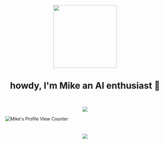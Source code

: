 <p align="center">
  <a href="https://github.com/molexai"><img width=200 src="https://github.com/user-attachments/assets/4542ca2a-302e-427c-b345-bfb796e2f902"></a>
</p>

<h1 align="center">
  howdy, I'm Mike an AI enthusiast 👋
</h1> 
<br/>

<p align="center">
  <img src="https://github-readme-streak-stats.herokuapp.com/?user=drkostas&theme=gotham"/>
</p>

<img src="https://komarev.com/ghpvc/?username=michaelthechef" alt="Mike's Profile View Counter">
<h1></h1>

<p align="center">
  <img src="https://skillicons.dev/icons?i=java,ts,py,rust,c,docker,git,github,githubactions,gitlab,gradle,kubernetes,linux"/>
</p>

